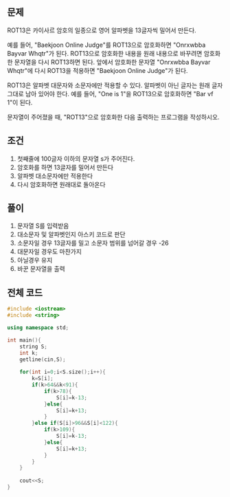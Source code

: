 ## 문제
ROT13은 카이사르 암호의 일종으로 영어 알파벳을 13글자씩 밀어서 만든다.

예를 들어, "Baekjoon Online Judge"를 ROT13으로 암호화하면 "Onrxwbba Bayvar Whqtr"가 된다. ROT13으로 암호화한 내용을 원래 내용으로 바꾸려면 암호화한 문자열을 다시 ROT13하면 된다. 앞에서 암호화한 문자열 "Onrxwbba Bayvar Whqtr"에 다시 ROT13을 적용하면 "Baekjoon Online Judge"가 된다.

ROT13은 알파벳 대문자와 소문자에만 적용할 수 있다. 알파벳이 아닌 글자는 원래 글자 그대로 남아 있어야 한다. 예를 들어, "One is 1"을 ROT13으로 암호화하면 "Bar vf 1"이 된다.

문자열이 주어졌을 때, "ROT13"으로 암호화한 다음 출력하는 프로그램을 작성하시오.
## 조건
1. 첫째줄에 100글자 이하의 문자열 s가 주어진다.
2. 암호화를 하면 13글자를 밀어서 만든다
3. 알파벳 대소문자에만 적용한다
4. 다시 암호화하면 원래대로 돌아온다
## 풀이
1. 문자열 S를 입력받음
2. 대소문자 및 알파벳인지 아스키 코드로 판단
3. 소문자일 경우 13글자를 밀고 소문자 범위를 넘어갈 경우 -26
4. 대문자일 경우도 마찬가지
5. 아닐경우 유지
6. 바꾼 문자열을 출력
## 전체 코드
```cpp
#include <iostream>
#include <string>

using namespace std;

int main(){
    string S;
    int k;
    getline(cin,S);
    
    for(int i=0;i<S.size();i++){
        k=S[i];
        if(k>64&&k<91){
            if(k>78){
                S[i]=k-13;
            }else{
                S[i]=k+13;
            }
        }else if(S[i]>96&&S[i]<122){
            if(k>109){
                S[i]=k-13;
            }else{
                S[i]=k+13;
            }
        }
    }
    
    cout<<S;
}
```
